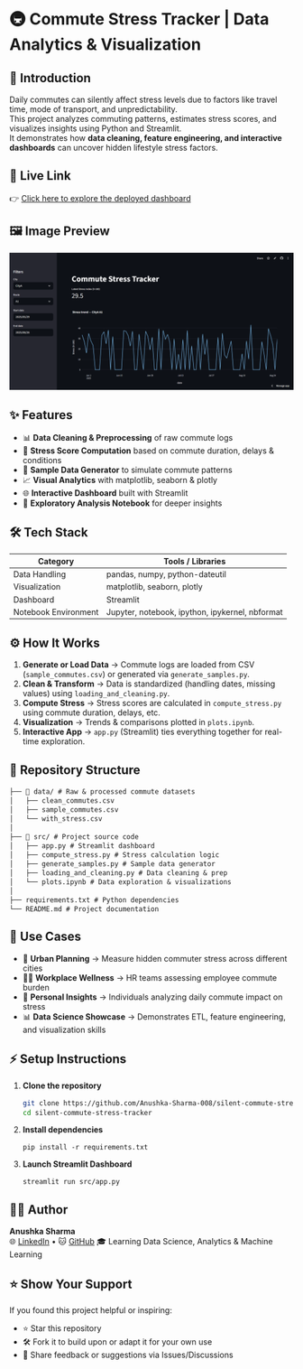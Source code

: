 # 🚇 Commute Stress Tracker | Data Analytics & Visualization  

## 📖 Introduction  
Daily commutes can silently affect stress levels due to factors like travel time, mode of transport, and unpredictability.  
This project analyzes commuting patterns, estimates stress scores, and visualizes insights using Python and Streamlit.  
It demonstrates how **data cleaning, feature engineering, and interactive dashboards** can uncover hidden lifestyle stress factors.  

## 🔗 Live Link  
👉 [Click here to explore the deployed dashboard](https://silentcommutestresstracker.streamlit.app/)  

## 🖼️ Image Preview  
<img src="Preview.png"> 

## ✨ Features  
- 📊 **Data Cleaning & Preprocessing** of raw commute logs  
- 🧮 **Stress Score Computation** based on commute duration, delays & conditions  
- 🧪 **Sample Data Generator** to simulate commute patterns  
- 📈 **Visual Analytics** with matplotlib, seaborn & plotly  
- 🌐 **Interactive Dashboard** built with Streamlit  
- 📓 **Exploratory Analysis Notebook** for deeper insights  

## 🛠️ Tech Stack  

| Category              | Tools / Libraries |
|-----------------------|-------------------|
| Data Handling         | pandas, numpy, python-dateutil |
| Visualization         | matplotlib, seaborn, plotly |
| Dashboard             | Streamlit |
| Notebook Environment  | Jupyter, notebook, ipython, ipykernel, nbformat |

## ⚙️ How It Works  
1. **Generate or Load Data** → Commute logs are loaded from CSV (`sample_commutes.csv`) or generated via `generate_samples.py`.  
2. **Clean & Transform** → Data is standardized (handling dates, missing values) using `loading_and_cleaning.py`.  
3. **Compute Stress** → Stress scores are calculated in `compute_stress.py` using commute duration, delays, etc.  
4. **Visualization** → Trends & comparisons plotted in `plots.ipynb`.  
5. **Interactive App** → `app.py` (Streamlit) ties everything together for real-time exploration.  

## 📂 Repository Structure  
```
├── 📁 data/ # Raw & processed commute datasets
│   ├── clean_commutes.csv
│   ├── sample_commutes.csv
│   └── with_stress.csv
│
├── 📁 src/ # Project source code
│   ├── app.py # Streamlit dashboard
│   ├── compute_stress.py # Stress calculation logic
│   ├── generate_samples.py # Sample data generator
│   ├── loading_and_cleaning.py # Data cleaning & prep
│   └── plots.ipynb # Data exploration & visualizations
│
├── requirements.txt # Python dependencies
└── README.md # Project documentation
```

## 🎯 Use Cases  
- 🚦 **Urban Planning** → Measure hidden commuter stress across different cities  
- 👩‍💻 **Workplace Wellness** → HR teams assessing employee commute burden  
- 📱 **Personal Insights** → Individuals analyzing daily commute impact on stress  
- 📊 **Data Science Showcase** → Demonstrates ETL, feature engineering, and visualization skills  

## ⚡ Setup Instructions  

1. **Clone the repository**  
   ```bash
   git clone https://github.com/Anushka-Sharma-008/silent-commute-stress-tracker.git
   cd silent-commute-stress-tracker
   ```
2. **Install dependencies**
   ```
   pip install -r requirements.txt
   ```
4. **Launch Streamlit Dashboard**
   ```
   streamlit run src/app.py
   ```

## 🙋‍♀️ Author

**Anushka Sharma**  
🌐 [LinkedIn](https://www.linkedin.com/in/anushkasharma008/) • 🐱 [GitHub](https://github.com/Anushka-Sharma-008) 
🎓 Learning Data Science, Analytics & Machine Learning

## ⭐ Show Your Support

If you found this project helpful or inspiring:

- ⭐ Star this repository  
- 🛠️ Fork it to build upon or adapt it for your own use  
- 💬 Share feedback or suggestions via Issues/Discussions
